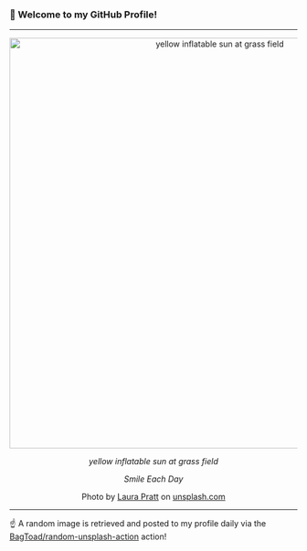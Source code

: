 ### 👋 Welcome to my GitHub Profile!

----

<div align="center">
  <img width="720" src="https://images.unsplash.com/photo-1517170657990-68eb9d70899a?crop=entropy&cs=tinysrgb&fit=max&fm=jpg&ixid=M3w1NTI0OTR8MHwxfHJhbmRvbXx8fHx8fHx8fDE3MjExMTAyNjh8&ixlib=rb-4.0.3&q=80&w=1080" alt="yellow inflatable sun at grass field">
  
  <em>yellow inflatable sun at grass field</em>
  
  <em>Smile Each Day</em>
  
  Photo by [Laura Pratt](null) on [unsplash.com](https://unsplash.com/)
</div>

----

☝️ A random image is retrieved and posted to my profile daily via the [BagToad/random-unsplash-action](https://github.com/BagToad/random-unsplash-action) action!
